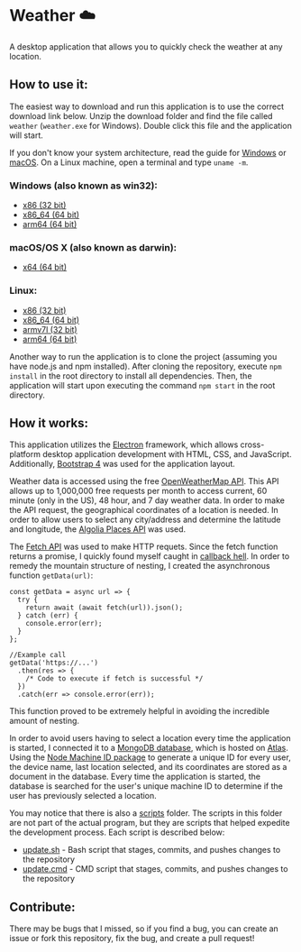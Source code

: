 # Weather :cloud:
A desktop application that allows you to quickly check the weather at any location.

## How to use it:
The easiest way to download and run this application is to use the correct download link below. Unzip the download folder and find the file called ```weather``` (```weather.exe``` for Windows). Double click this file and the application will start. 
  
If you don't know your system architecture, read the guide for [Windows](https://www.chiefarchitect.com/support/article/KB-01230/determining-if-your-computer-is-32-bit-or-64-bit.html#Windows) or [macOS](https://www.chiefarchitect.com/support/article/KB-01230/determining-if-your-computer-is-32-bit-or-64-bit.html#macOS). On a Linux machine, open a terminal and type ```uname -m```.
  
### Windows (also known as win32):
- [x86 (32 bit)](https://github.com/dvptl68/Weather/raw/master/builds/weather-win32-ia32.zip)
- [x86_64 (64 bit)](https://github.com/dvptl68/Weather/raw/master/builds/weather-win32-x64.zip)
- [arm64 (64 bit)](https://github.com/dvptl68/Weather/raw/master/builds/weather-win32-arm64.zip)

### macOS/OS X (also known as darwin):
- [x64 (64 bit)](https://github.com/dvptl68/Weather/raw/master/builds/weather-darwin-x64.zip)

### Linux:
- [x86 (32 bit)](https://github.com/dvptl68/Weather/raw/master/builds/weather-linux-ia32.zip)
- [x86_64 (64 bit)](https://github.com/dvptl68/Weather/raw/master/builds/weather-linux-x64.zip)
- [armv7l (32 bit)](https://github.com/dvptl68/Weather/raw/master/builds/weather-linux-armv7l.zip)
- [arm64 (64 bit)](https://github.com/dvptl68/Weather/raw/master/builds/weather-linux-arm64.zip)

Another way to run the application is to clone the project (assuming you have node.js and npm installed). After cloning the repository, execute ```npm install``` in the root directory to install all dependencies. Then, the application will start upon executing the command ```npm start``` in the root directory.

## How it works:
This application utilizes the [Electron](https://github.com/electron/electron) framework, which allows cross-platform desktop application development with HTML, CSS, and JavaScript. Additionally, [Bootstrap 4](https://getbootstrap.com/) was used for the application layout.  
  
Weather data is accessed using the free [OpenWeatherMap API](https://openweathermap.org/api). This API allows up to 1,000,000 free requests per month to access current, 60 minute (only in the US), 48 hour, and 7 day weather data. In order to make the API request, the geographical coordinates of a location is needed. In order to allow users to select any city/address and determine the latitude and longitude, the [Algolia Places API](https://community.algolia.com/places/) was used.  
  
The [Fetch API](https://developer.mozilla.org/en-US/docs/Web/API/Fetch_API/Using_Fetch) was used to make HTTP requets. Since the fetch function returns a promise, I quickly found myself caught in [callback hell](http://callbackhell.com/). In order to remedy the mountain structure of nesting, I created the asynchronous function ```getData(url)```:
```
const getData = async url => {
  try {
    return await (await fetch(url)).json();
  } catch (err) {
    console.error(err);
  }
};

//Example call
getData('https://...')
  .then(res => {
    /* Code to execute if fetch is successful */
  })
  .catch(err => console.error(err));
```
This function proved to be extremely helpful in avoiding the incredible amount of nesting.  
  
In order to avoid users having to select a location every time the application is started, I connected it to a [MongoDB database](https://www.mongodb.com/), which is hosted on [Atlas](https://www.mongodb.com/cloud/atlas). Using the [Node Machine ID package](https://www.npmjs.com/package/node-machine-id) to generate a unique ID for every user, the device name, last location selected, and its coordinates are stored as a document in the database. Every time the application is started, the database is searched for the user's unique machine ID to determine if the user has previously selected a location.

You may notice that there is also a [scripts](https://github.com/dvptl68/Weather/tree/master/scripts) folder. The scripts in this folder are not part of the actual program, but they are scripts that helped expedite the development process. Each script is described below:
- [update.sh](https://github.com/dvptl68/Weather/blob/master/scripts/update.sh) - Bash script that stages, commits, and pushes changes to the repository
- [update.cmd](https://github.com/dvptl68/Weather/blob/master/scripts/update.cmd) - CMD script that stages, commits, and pushes changes to the repository


## Contribute:
There may be bugs that I missed, so if you find a bug, you can create an issue or fork this repository, fix the bug, and create a pull request!
